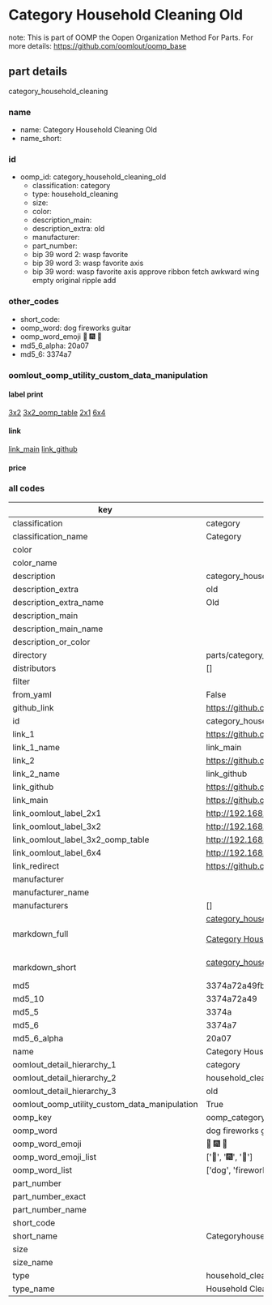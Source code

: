 # Category Household Cleaning Old  

note: This is part of OOMP the Oopen Organization Method For Parts. For more details: https://github.com/oomlout/oomp_base

##  part details
  



category_household_cleaning



### name
* name: Category Household Cleaning Old
* name_short: 
### id
* oomp_id: category_household_cleaning_old
  * classification: category
  * type: household_cleaning
  * size: 
  * color: 
  * description_main: 
  * description_extra: old
  * manufacturer: 
  * part_number: 
  * bip 39 word 2: wasp favorite
  * bip 39 word 3: wasp favorite axis
  * bip 39 word: wasp favorite axis approve ribbon fetch awkward wing empty original ripple add

### other_codes
* short_code: 
* oomp_word: dog fireworks guitar
* oomp_word_emoji :dog: :fireworks: :guitar:
* md5_6_alpha: 20a07
* md5_6: 3374a7






### oomlout_oomp_utility_custom_data_manipulation
#### label print
[3x2](http://192.168.1.245:1112/?label=oomp%2020a07)
[3x2_oomp_table](http://192.168.1.108:1112/?label=oomp%2020a07)
[2x1](http://192.168.1.242:1112/?label=oomp%2020a07)
[6x4](http://192.168.1.55:1112/?label=oomp%2020a07)    

#### link

[link_main](https://github.com/oomlout/oomlout_oomp_version_1_messy/tree/main/parts/category_household_cleaning_old) [link_github](https://github.com/oomlout/oomlout_oomp_version_1_messy/tree/main/parts/category_household_cleaning_old)                             

#### price







### all codes 
| key | value |  
| --- | --- |  
| classification | category |  
| classification_name | Category |  
| color |  |  
| color_name |  |  
| description | category_household_cleaning |  
| description_extra | old |  
| description_extra_name | Old |  
| description_main |  |  
| description_main_name |  |  
| description_or_color |   |  
| directory | parts/category_household_cleaning_old |  
| distributors | [] |  
| filter |  |  
| from_yaml | False |  
| github_link | https://github.com/oomlout/oomlout_oomp_part_src/tree/main/parts/category_household_cleaning_old |  
| id | category_household_cleaning_old |  
| link_1 | https://github.com/oomlout/oomlout_oomp_version_1_messy/tree/main/parts/category_household_cleaning_old |  
| link_1_name | link_main |  
| link_2 | https://github.com/oomlout/oomlout_oomp_version_1_messy/tree/main/parts/category_household_cleaning_old |  
| link_2_name | link_github |  
| link_github | https://github.com/oomlout/oomlout_oomp_version_1_messy/tree/main/parts/category_household_cleaning_old |  
| link_main | https://github.com/oomlout/oomlout_oomp_version_1_messy/tree/main/parts/category_household_cleaning_old |  
| link_oomlout_label_2x1 | http://192.168.1.242:1112/?label=oomp%2020a07 |  
| link_oomlout_label_3x2 | http://192.168.1.245:1112/?label=oomp%2020a07 |  
| link_oomlout_label_3x2_oomp_table | http://192.168.1.108:1112/?label=oomp%2020a07 |  
| link_oomlout_label_6x4 | http://192.168.1.55:1112/?label=oomp%2020a07 |  
| link_redirect | https://github.com/oomlout/oomlout_oomp_version_1_messy/tree/main/parts/category_household_cleaning_old |  
| manufacturer |  |  
| manufacturer_name |  |  
| manufacturers | [] |  
| markdown_full | [category_household_cleaning_old](none)<br>[](none)<br>[Category Household Cleaning Old](none)<br><br> |  
| markdown_short | [category_household_cleaning_old](none)<br><br> |  
| md5 | 3374a72a49fba219555c80ac21d507bc |  
| md5_10 | 3374a72a49 |  
| md5_5 | 3374a |  
| md5_6 | 3374a7 |  
| md5_6_alpha | 20a07 |  
| name | Category Household Cleaning Old |  
| oomlout_detail_hierarchy_1 | category |  
| oomlout_detail_hierarchy_2 | household_cleaning |  
| oomlout_detail_hierarchy_3 | old |  
| oomlout_oomp_utility_custom_data_manipulation | True |  
| oomp_key | oomp_category_household_cleaning_old |  
| oomp_word | dog fireworks guitar |  
| oomp_word_emoji | :dog: :fireworks: :guitar: |  
| oomp_word_emoji_list | [':dog:', ':fireworks:', ':guitar:'] |  
| oomp_word_list | ['dog', 'fireworks', 'guitar'] |  
| part_number |  |  
| part_number_exact |  |  
| part_number_name |  |  
| short_code |  |  
| short_name | Categoryhouseholdcleaning |  
| size |  |  
| size_name |  |  
| type | household_cleaning |  
| type_name | Household Cleaning |  
